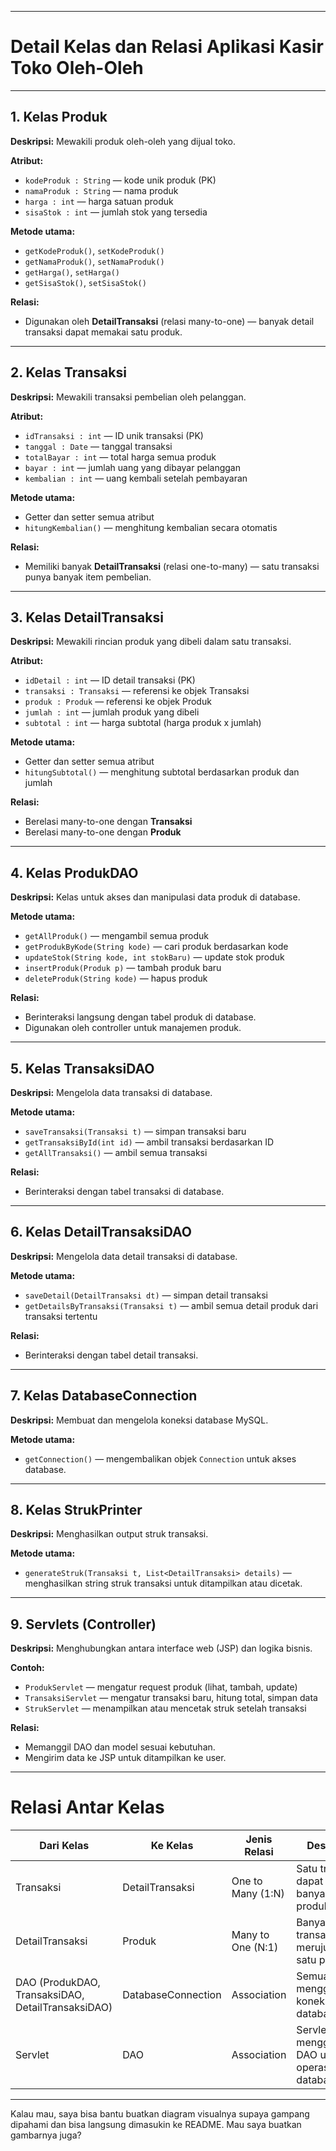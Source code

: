 

---

# Detail Kelas dan Relasi Aplikasi Kasir Toko Oleh-Oleh

---

## 1. Kelas **Produk**

**Deskripsi:**
Mewakili produk oleh-oleh yang dijual toko.

**Atribut:**

* `kodeProduk : String` — kode unik produk (PK)
* `namaProduk : String` — nama produk
* `harga : int` — harga satuan produk
* `sisaStok : int` — jumlah stok yang tersedia

**Metode utama:**

* `getKodeProduk()`, `setKodeProduk()`
* `getNamaProduk()`, `setNamaProduk()`
* `getHarga()`, `setHarga()`
* `getSisaStok()`, `setSisaStok()`

**Relasi:**

* Digunakan oleh **DetailTransaksi** (relasi many-to-one) — banyak detail transaksi dapat memakai satu produk.

---

## 2. Kelas **Transaksi**

**Deskripsi:**
Mewakili transaksi pembelian oleh pelanggan.

**Atribut:**

* `idTransaksi : int` — ID unik transaksi (PK)
* `tanggal : Date` — tanggal transaksi
* `totalBayar : int` — total harga semua produk
* `bayar : int` — jumlah uang yang dibayar pelanggan
* `kembalian : int` — uang kembali setelah pembayaran

**Metode utama:**

* Getter dan setter semua atribut
* `hitungKembalian()` — menghitung kembalian secara otomatis

**Relasi:**

* Memiliki banyak **DetailTransaksi** (relasi one-to-many) — satu transaksi punya banyak item pembelian.

---

## 3. Kelas **DetailTransaksi**

**Deskripsi:**
Mewakili rincian produk yang dibeli dalam satu transaksi.

**Atribut:**

* `idDetail : int` — ID detail transaksi (PK)
* `transaksi : Transaksi` — referensi ke objek Transaksi
* `produk : Produk` — referensi ke objek Produk
* `jumlah : int` — jumlah produk yang dibeli
* `subtotal : int` — harga subtotal (harga produk x jumlah)

**Metode utama:**

* Getter dan setter semua atribut
* `hitungSubtotal()` — menghitung subtotal berdasarkan produk dan jumlah

**Relasi:**

* Berelasi many-to-one dengan **Transaksi**
* Berelasi many-to-one dengan **Produk**

---

## 4. Kelas **ProdukDAO**

**Deskripsi:**
Kelas untuk akses dan manipulasi data produk di database.

**Metode utama:**

* `getAllProduk()` — mengambil semua produk
* `getProdukByKode(String kode)` — cari produk berdasarkan kode
* `updateStok(String kode, int stokBaru)` — update stok produk
* `insertProduk(Produk p)` — tambah produk baru
* `deleteProduk(String kode)` — hapus produk

**Relasi:**

* Berinteraksi langsung dengan tabel produk di database.
* Digunakan oleh controller untuk manajemen produk.

---

## 5. Kelas **TransaksiDAO**

**Deskripsi:**
Mengelola data transaksi di database.

**Metode utama:**

* `saveTransaksi(Transaksi t)` — simpan transaksi baru
* `getTransaksiById(int id)` — ambil transaksi berdasarkan ID
* `getAllTransaksi()` — ambil semua transaksi

**Relasi:**

* Berinteraksi dengan tabel transaksi di database.

---

## 6. Kelas **DetailTransaksiDAO**

**Deskripsi:**
Mengelola data detail transaksi di database.

**Metode utama:**

* `saveDetail(DetailTransaksi dt)` — simpan detail transaksi
* `getDetailsByTransaksi(Transaksi t)` — ambil semua detail produk dari transaksi tertentu

**Relasi:**

* Berinteraksi dengan tabel detail transaksi.

---

## 7. Kelas **DatabaseConnection**

**Deskripsi:**
Membuat dan mengelola koneksi database MySQL.

**Metode utama:**

* `getConnection()` — mengembalikan objek `Connection` untuk akses database.

---

## 8. Kelas **StrukPrinter**

**Deskripsi:**
Menghasilkan output struk transaksi.

**Metode utama:**

* `generateStruk(Transaksi t, List<DetailTransaksi> details)` — menghasilkan string struk transaksi untuk ditampilkan atau dicetak.

---

## 9. **Servlets (Controller)**

**Deskripsi:**
Menghubungkan antara interface web (JSP) dan logika bisnis.

**Contoh:**

* `ProdukServlet` — mengatur request produk (lihat, tambah, update)
* `TransaksiServlet` — mengatur transaksi baru, hitung total, simpan data
* `StrukServlet` — menampilkan atau mencetak struk setelah transaksi

**Relasi:**

* Memanggil DAO dan model sesuai kebutuhan.
* Mengirim data ke JSP untuk ditampilkan ke user.

---

# Relasi Antar Kelas

| Dari Kelas                                        | Ke Kelas           | Jenis Relasi       | Deskripsi                                       |
| ------------------------------------------------- | ------------------ | ------------------ | ----------------------------------------------- |
| Transaksi                                         | DetailTransaksi    | One to Many (1\:N) | Satu transaksi dapat punya banyak detail produk |
| DetailTransaksi                                   | Produk             | Many to One (N:1)  | Banyak detail transaksi merujuk ke satu produk  |
| DAO (ProdukDAO, TransaksiDAO, DetailTransaksiDAO) | DatabaseConnection | Association        | Semua DAO menggunakan koneksi database          |
| Servlet                                           | DAO                | Association        | Servlet menggunakan DAO untuk operasi database  |

---

Kalau mau, saya bisa bantu buatkan diagram visualnya supaya gampang dipahami dan bisa langsung dimasukin ke README.
Mau saya buatkan gambarnya juga?
